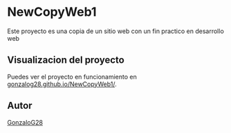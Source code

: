 # NewCopyWeb1

Este proyecto es una copia de un sitio web con un fin practico en desarrollo web

## Visualizacion del proyecto
Puedes ver el proyecto en funcionamiento en [gonzalog28.github.io/NewCopyWeb1/](https://gonzalog28.github.io/NewCopyWeb1/).

## Autor

[GonzaloG28](https://github.com/GonzaloG28)
